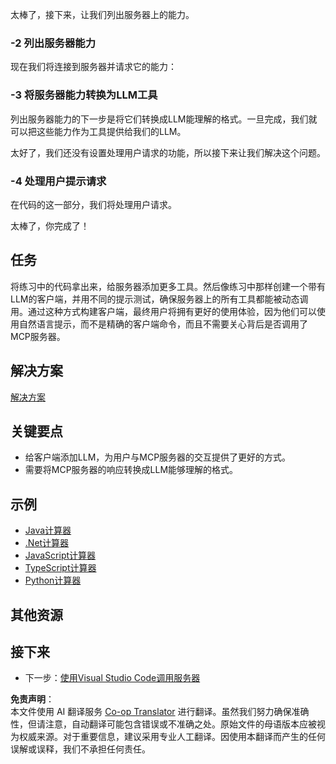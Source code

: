 <!--
CO_OP_TRANSLATOR_METADATA:
{
  "original_hash": "904b689eda5a68cbafe656d53f9787c7",
  "translation_date": "2025-06-17T18:45:25+00:00",
  "source_file": "03-GettingStarted/03-llm-client/README.md",
  "language_code": "zh"
}
-->
太棒了，接下来，让我们列出服务器上的能力。

### -2 列出服务器能力

现在我们将连接到服务器并请求它的能力：


### -3 将服务器能力转换为LLM工具

列出服务器能力的下一步是将它们转换成LLM能理解的格式。一旦完成，我们就可以把这些能力作为工具提供给我们的LLM。


太好了，我们还没有设置处理用户请求的功能，所以接下来让我们解决这个问题。

### -4 处理用户提示请求

在代码的这一部分，我们将处理用户请求。


太棒了，你完成了！

## 任务

将练习中的代码拿出来，给服务器添加更多工具。然后像练习中那样创建一个带有LLM的客户端，并用不同的提示测试，确保服务器上的所有工具都能被动态调用。通过这种方式构建客户端，最终用户将拥有更好的使用体验，因为他们可以使用自然语言提示，而不是精确的客户端命令，而且不需要关心背后是否调用了MCP服务器。

## 解决方案

[解决方案](/03-GettingStarted/03-llm-client/solution/README.md)

## 关键要点

- 给客户端添加LLM，为用户与MCP服务器的交互提供了更好的方式。
- 需要将MCP服务器的响应转换成LLM能够理解的格式。

## 示例

- [Java计算器](../samples/java/calculator/README.md)
- [.Net计算器](../../../../03-GettingStarted/samples/csharp)
- [JavaScript计算器](../samples/javascript/README.md)
- [TypeScript计算器](../samples/typescript/README.md)
- [Python计算器](../../../../03-GettingStarted/samples/python)

## 其他资源

## 接下来

- 下一步：[使用Visual Studio Code调用服务器](/03-GettingStarted/04-vscode/README.md)

**免责声明**：  
本文件使用 AI 翻译服务 [Co-op Translator](https://github.com/Azure/co-op-translator) 进行翻译。虽然我们努力确保准确性，但请注意，自动翻译可能包含错误或不准确之处。原始文件的母语版本应被视为权威来源。对于重要信息，建议采用专业人工翻译。因使用本翻译而产生的任何误解或误释，我们不承担任何责任。